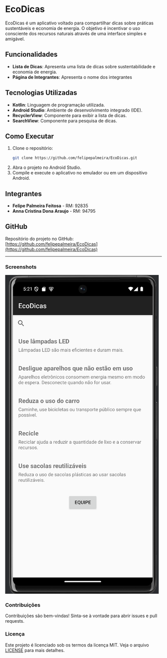 # EcoDicas

EcoDicas é um aplicativo voltado para compartilhar dicas sobre práticas sustentáveis e economia de energia. O objetivo é incentivar o uso consciente dos recursos naturais através de uma interface simples e amigável.

## Funcionalidades

- **Lista de Dicas**: Apresenta uma lista de dicas sobre sustentabilidade e economia de energia.
- **Página de Integrantes**: Apresenta o nome dos integrantes 


## Tecnologias Utilizadas

- **Kotlin**: Linguagem de programação utilizada.
- **Android Studio**: Ambiente de desenvolvimento integrado (IDE).
- **RecyclerView**: Componente para exibir a lista de dicas.
- **SearchView**: Componente para pesquisa de dicas.

## Como Executar

1. Clone o repositório:
    ```sh
    git clone https://github.com/felipepalmeira/EcoDicas.git
    ```
2. Abra o projeto no Android Studio.
3. Compile e execute o aplicativo no emulador ou em um dispositivo Android.

## Integrantes

- **Felipe Palmeira Feitosa** - RM: 92835
- **Anna Cristina Dona Araujo** - RM: 94795

## GitHub

Repositório do projeto no GitHub: [https://github.com/felipepalmeira/EcoDicas](https://github.com/felipepalmeira/EcoDicas)

---

### Screenshots

![Lista de Dicas:](https://github.com/felipepalmeira/EcoDicas/blob/main/screenshot.png)

### Contribuições

Contribuições são bem-vindas! Sinta-se à vontade para abrir issues e pull requests.

### Licença

Este projeto é licenciado sob os termos da licença MIT. Veja o arquivo [LICENSE](LICENSE) para mais detalhes.
